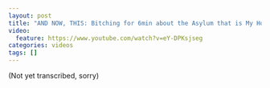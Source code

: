 ```yaml
---
layout: post
title: "AND NOW, THIS: Bitching for 6min about the Asylum that is My Home"
video:
  feature: https://www.youtube.com/watch?v=eY-DPKsjseg
categories: videos
tags: []
---
```


(Not yet transcribed, sorry)
